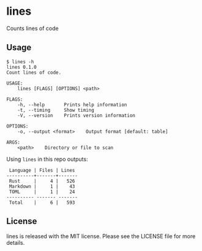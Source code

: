# lines

Counts lines of code

## Usage

```
$ lines -h
lines 0.1.0
Count lines of code.

USAGE:
    lines [FLAGS] [OPTIONS] <path>

FLAGS:
    -h, --help       Prints help information
    -t, --timing     Show timing
    -V, --version    Prints version information

OPTIONS:
    -o, --output <format>    Output format [default: table]

ARGS:
    <path>    Directory or file to scan
```

Using `lines` in this repo outputs:

```
 Language | Files | Lines 
----------+-------+-------
 Rust     |     4 |   526 
 Markdown |     1 |    43 
 TOML     |     1 |    24 
---------- ------- -------
 Total    |     6 |   593 
```

## License

lines is released with the MIT license.
Please see the LICENSE file for more details.
